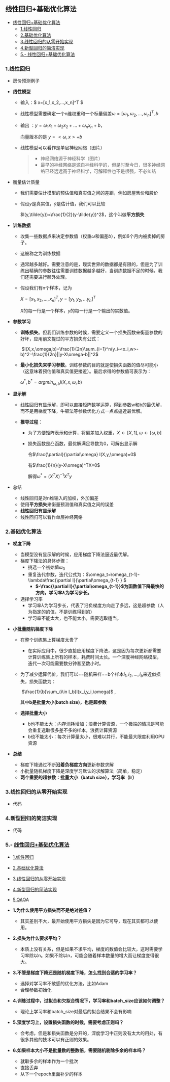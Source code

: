 ## 线性回归+基础优化算法

- [线性回归+基础优化算法](#线性回归基础优化算法)
  - [1.线性回归](#1线性回归)
  - [2.基础优化算法](#2基础优化算法)
  - [3.线性回归的从零开始实现](#3线性回归的从零开始实现)
  - [4.新型回归的简洁实现](#4新型回归的简洁实现)
  - [5.- 线性回归+基础优化算法](#5--线性回归基础优化算法)

### 1.线性回归

- 房价预测例子

- **线性模型**

  - 输入：$ x=[x_1,x_2,...,x_n]^T $

  - 线性模型需要确定一个n维权重和一个标量偏差$\omega=[\omega_1,\omega_2,...,\omega_n]^T,b$

  - 输出 ：$y=\omega_1x_1+\omega_2x_2+...+\omega_nx_n+b$，

    向量版本的是 $y=<\omega,x>+b$

  - 线性模型可以看作是单层神经网络（图片）

    >- 神经网络源于神经科学（图片）
    >  - 最早的神经网络是源自神经科学的，但是时至今日，很多神经网络已经远远高于神经科学，可解释性也不是很强，不必纠结

- 衡量估计质量

  - 我们需要估计模型的预估值和真实值之间的差距，例如房屋售价和股价

  - 假设$y$是真实值，$\tilde{y}$是估计值，我们可以比较

    $l(y,\tilde{y})=\frac{1}{2}(y-\tilde{y})^2$，这个叫做**平方损失**

- **训练数据**

  - 收集一些数据点来决定参数值（权重$\omega$和偏差$b$），例如6个月内被卖掉的房子。

  - 这被称之为训练数据

  - 通常越多越好。需要注意的是，现实世界的数据都是有限的，但是为了训练出精确的参数往往需要训练数据越多越好，当训练数据不足的时候，我们还需要进行额外处理。

  - 假设我们有n个样本，记为

    $X=[x_1,x_2,...,x_n]^T,y=[y_1,y_2,...y_n]^T$

    $X$的每一行是一个样本，$y$的每一行是一个输出的实数值。

- **参数学习**

  - **训练损失**。但我们训练参数的时候，需要定义一个损失函数来衡量参数的好坏，应用前文提过的平方损失有公式：

    ​	$l(X,x,\omega,b)=\frac{1}{2n}\sum_{i=1}^n(y_i-<x_i,w>-b)^2=\frac{1}{2n}||y-X\omega-b||^2$

  - **最小化损失来学习参数**。训练参数的目的就是使损失函数的值尽可能小（这意味着预估值和真实值更接近）。最后求得的参数值可表示为：

    $\omega^*,b^*=argmin_{\omega,b}l(X,x,\omega,b)$

- **显示解**

  - 线性回归有显示解，即可以直接矩阵数学运算，得到参数w和b的最优解，而不是用梯度下降，牛顿法等参数优化方式一点点逼近最优解。

  - **推导过程**：

    - 为了方便矩阵表示和计算，将偏差加入权重，$X\gets[X,1],\omega\gets[\omega,b]$

    - 损失函数是凸函数，最优解满足导数为0，可解出显示解

      令$\frac{\partial}{\partial\omega} l(X,y,\omega)=0$

      有$\frac{1}{n}(y-X\omega)^TX=0$

      解得$\omega^*=(X^TX)^{-1}X^Ty$

- 总结

  - 线性回归是对n维输入的加权，外加偏差
  - 使用**平方损失**来衡量预测值和真实值之间的误差
  - **线性回归有显示解**
  - 线性回归可以看作单层神经网络



### 2.基础优化算法

- **梯度下降**

  - 当模型没有显示解的时候，应用梯度下降法逼近最优解。
  - 梯度下降法的具体步骤：
    - 挑选一个初始值$\omega_0$
    - 重复迭代参数，迭代公式为：$\omega_t=\omega_{t-1}-\lambda\frac{\partial l}{\partial\omega_{t-1} } $
      - **$-\frac{\partial l}{\partial\omega_{t-1}}$为函数值下降最快的方向，学习率$\lambda$为学习步长。**
  - 选择学习率
    - 学习率$\lambda$为学习步长，代表了沿负梯度方向走了多远，这是超参数（人为指定的的值，不是训练得到的）
    - 学习率不能太大，也不能太小，需要选取适当。

- **小批量随机梯度下降**

  - 在整个训练集上算梯度太贵了

    - 在实际应用中，很少直接应用梯度下降法，这是因为每次更新都需要计算训练集上所有的样本，耗费时间太长。一个深度神经网络模型，迭代一次可能需要数分钟甚至数小时。

  - 为了减少运算代价，我们可以==随机采样==b个样本$i_1,i_2,...,i_b$来近似损失，损失函数为：

    ​	$\frac{1}{b}\sum_{i\in I_b}l(x_i,y_i,\omega)$ , 

    其中**b是批量大小(batch size)，也是超参数**

  - **选择批量大小**
    
    - b也不能太大：内存消耗增加；浪费计算资源，一个极端的情况是可能会重复选取很多差不多的样本，浪费计算资源
    - b也不能太小：每次计算量太小，很难以并行，不能最大限度利用GPU资源

- **总结**

  - 梯度下降通过不断**沿着负梯度方向**更新参数求解
  - 小批量随机梯度下降是深度学习默认的求解算法（简单，稳定）
  - **两个重要的超参数：批量大小（batch size），学习率（lr）**

### 3.线性回归的从零开始实现

- 代码

### 4.新型回归的简洁实现

- 代码

### 5.- [线性回归+基础优化算法](#线性回归基础优化算法)
  - [1.线性回归](#1线性回归)
  - [2.基础优化算法](#2基础优化算法)
  - [3.线性回归的从零开始实现](#3线性回归的从零开始实现)
  - [4.新型回归的简洁实现](#4新型回归的简洁实现)
  - [5.QA](#5qa)QA

- **1.为什么使用平方损失而不是绝对差值？**
  - 其实差别不大，最开始使用平方损失是因为它可导，现在其实都可以使用。
- **2.损失为什么要求平均？**
  - 本质上没有关系，但是如果不求平均，梯度的数值会比较大，这时需要学习率除以n。如果不除以n，可能会随着样本数量的增大而让梯度变得很大。
- **3.不管是梯度下降还是随机梯度下降，怎么找到合适的学习率？**
  - 选择对学习率不敏感的优化方法，比如Adam
  - 合理参数初始化
- **4.训练过程中，过拟合和欠拟合情况下，学习率和batch_size应该如何调整？**
  - 理论上学习率和batch_size对最后的拟合结果不会有影响
- **5.深度学习上，设置损失函数的时候，需要考虑正则吗？**
  - 会考虑，但是和损失函数是分开的，深度学习中正则没有太大的用处，有很多其他的技术可以有正则的效果。
- **6.如果样本大小不是批量数的整数倍，需要随机剔除多余的样本吗？**
  - 就取多余的样本作为一个批次
  - 直接丢弃
  - 从下一个epoch里面补少的样本
